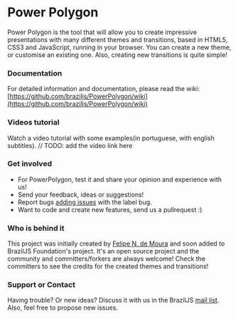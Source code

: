 # Power Polygon
Power Polygon is the tool that will allow you to create impressive presentations with many different themes and transitions, based in HTML5, CSS3 and JavaScript, running in your browser.
You can create a new theme, or customise an existing one. Also, creating new transitions is quite simple!

### Documentation
For detailed information and documentation, please read the wiki:
[https://github.com/braziljs/PowerPolygon/wiki](https://github.com/braziljs/PowerPolygon/wiki)

### Videos tutorial
Watch a video tutorial with some examples(in portuguese, with english subtitles).
// TODO: add the video link here

### Get involved
* For PowerPolygon, test it and share your opinion and experience with us!
* Send your feedback, ideas or suggestions!
* Report bugs [adding issues](https://github.com/braziljs/PowerPolygon/issues?milestone=2&state=open) with the label bug.
* Want to code and create new features, send us a pullrequest :)

### Who is behind it
This project was initially created by [Felipe N. de Moura](http://felipenmoura.org) and soon added to BrazilJS Foundation's project. It's an open source project and the community and committers/forkers are always welcome!
Check the committers to see the credits for the created themes and transitions!

### Support or Contact
Having trouble? Or new ideas? Discuss it with us in the BrazilJS [mail list](https://groups.google.com/forum/?fromgroups#!forum/braziljs-foundation). Also, feel free to propose new issues.